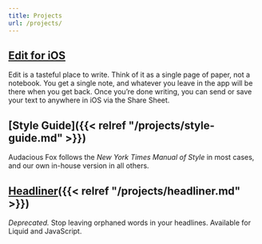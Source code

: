 ```yaml
---
title: Projects
url: /projects/
---
```


## [Edit for iOS](/projects/edit)

Edit is a tasteful place to write. Think of it as a single page of paper, not a notebook. You get a single note, and whatever you leave in the app will be there when you get back. Once you’re done writing, you can send or save your text to anywhere in iOS via the Share Sheet.


## [Style Guide]({{< relref "/projects/style-guide.md" >}})

Audacious Fox follows the _New York Times Manual of Style_ in most cases, and our own in-house version in all others.

<!--## [Basic iOS Security][ios]

iOS is the most secure out-of-the-box operating system, but there still things you can do to help protect your privacy and data. These are common-sense suggestions for doing so. -->

## [Headliner]({{< relref "/projects/headliner.md" >}}) 

*Deprecated.* Stop leaving orphaned words in your headlines. Available for Liquid and JavaScript.

[ios]: /projects/basic-ios-security
[headliner]: /projects/headliner
